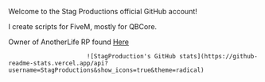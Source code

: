 Welcome to the Stag Productions official GitHub account!

I create scripts for FiveM, mostly for QBCore.

Owner of AnotherLife RP found [Here](https://discord.gg/anotherliferp)

                          ![StagProduction's GitHub stats](https://github-readme-stats.vercel.app/api?username=StagProductions&show_icons=true&theme=radical)
